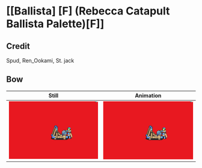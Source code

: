 # [\[Ballista\] \[F\] \(Rebecca Catapult Ballista Palette\)\[F\]]

## Credit

Spud, Ren_Ookami, St. jack
	
## Bow

| Still | Animation |
| :---: | :-------: |
| ![Bow still](./Bow_000.png) | ![Bow animation](./Bow.gif) |
